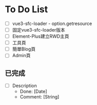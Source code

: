 # To Do List

- [ ] vue3-sfc-loader - option.getresource
- [ ] 固定vue3-sfc-loader版本
- [ ] Element-Plus建立RWD主頁
- [ ] 工具頁
- [ ] 簡單Blog頁
- [ ] Admin頁

## 已完成

- [ ] Description
  - Done: [Date]
  - Comment: [String]
